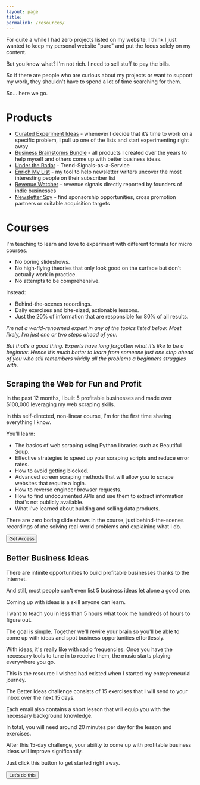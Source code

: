 ```yaml
---
layout: page
title: 
permalink: /resources/
---
```



For quite a while I had zero projects listed on my website. I think I just wanted to keep my personal website "pure" and put the focus solely on my content. 

But you know what? I'm not rich. I need to sell stuff to pay the bills.

So if there are people who are curious about my projects or want to support my work, they shouldn't have to spend a lot of time searching for them. 

So... here we go. 

# Products

* [Curated Experiment Ideas](https://jakobgreenfeld.com/experiments) - whenever I decide that it’s time to work on a specific problem, I pull up one of the lists and start experimenting right away
* [Business Brainstorms Bundle](https://jakobgreenfeld.gumroad.com/l/opportunitiespro) - all products I created over the years to help myself and others come up with better business ideas.
* [Under the Radar](https://undertheradar.io) - Trend-Signals-as-a-Service
* [Enrich My List](https://enrichmylist.com) - my tool to help newsletter writers uncover the most interesting people on their subscriber list
* [Revenue Watcher](https://revenuewatcher.com) - revenue signals directly reported by founders of indie businesses
* [Newsletter Spy](https://newsletterspy.io) - find sponsorship opportunities, cross promotion partners or suitable acquisition targets

# Courses

I'm teaching to learn and love to experiment with different formats for micro courses. 

* No boring slideshows. 
* No high-flying theories that only look good on the surface but don't actually work in practice. 
* No attempts to be comprehensive.

Instead:

* Behind-the-scenes recordings.
* Daily exercises and bite-sized, actionable lessons. 
* Just the 20% of information that are responsible for 80% of all results.

*I’m not a world-renowned expert in any of the topics listed below. Most likely, I’m just one or two steps ahead of you.*

*But that’s a good thing. Experts have long forgotten what it’s like to be a beginner. Hence it’s much better to learn from someone just one step ahead of you who still remembers vividly all the problems a beginners struggles with.*



## Scraping the Web for Fun and Profit

In the past 12 months, I built 5 profitable businesses and made over $100,000 leveraging my web scraping skills.

In this self-directed, non-linear course, I'm for the first time sharing everything I know.

You’ll learn:

* The basics of web scraping using Python libraries such as Beautiful Soup.
* Effective strategies to speed up your scraping scripts and reduce error rates.
* How to avoid getting blocked.
* Advanced screen scraping methods that will allow you to scrape websites that require a login.
* How to reverse engineer browser requests.
* How to find undocumented APIs and use them to extract information that's not publicly available.
* What I've learned about building and selling data products.

There are zero boring slide shows in the course, just behind-the-scenes recordings of me solving real-world problems and explaining what I do.

<a href="https://jakobgreenfeld.gumroad.com/l/scraping"><button class="button" >Get Access</button></a>

## Better Business Ideas

There are infinite opportunities to build profitable businesses thanks to the internet.

And still, most people can't even list 5 business ideas let alone a good one.

Coming up with ideas is a skill anyone can learn.

I want to teach you in less than 5 hours what took me hundreds of hours to figure out.

The goal is simple. Together we'll rewire your brain so you'll be able to come up with ideas and spot business opportunities effortlessly.

With ideas, it's really like with radio frequencies. Once you have the necessary tools to tune in to receive them, the music starts playing everywhere you go.

This is the resource I wished had existed when I started my entrepreneurial journey.

The Better Ideas challenge consists of 15 exercises that I will send to your inbox over the next 15 days.

Each email also contains a short lesson that will equip you with the necessary background knowledge.

In total, you will need around 20 minutes per day for the lesson and exercises.

After this 15-day challenge, your ability to come up with profitable business ideas will improve significantly.

Just click this button to get started right away.

<a href="https://businessideas.carrd.com"><button class="button" >Let's do this</button></a>


